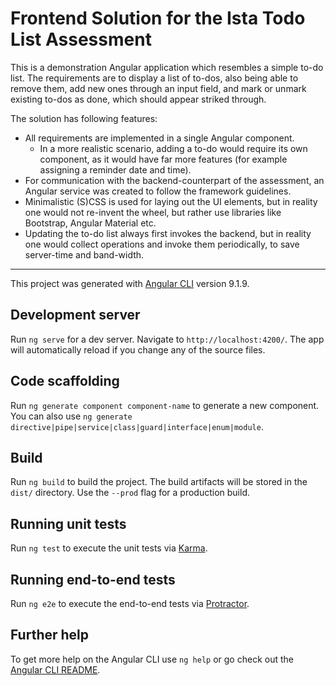 # Frontend Solution for the Ista Todo List Assessment

This is a demonstration Angular application which resembles a simple to-do list.
The requirements are to display a list of to-dos, also being able to remove them, add new ones through an input field, and mark or unmark existing to-dos as done, which should appear striked through.

The solution has following features:
* All requirements are implemented in a single Angular component.
  * In a more realistic scenario, adding a to-do would require its own component, as it would have far more features (for example assigning a reminder date and time).
* For communication with the backend-counterpart of the assessment, an Angular service was created to follow the framework guidelines.
* Minimalistic (S)CSS is used for laying out the UI elements, but in reality one would not re-invent the wheel, but rather use libraries like Bootstrap, Angular Material etc.
* Updating the to-do list always first invokes the backend, but in reality one would collect operations and invoke them periodically, to save server-time and band-width.
---
This project was generated with [Angular CLI](https://github.com/angular/angular-cli) version 9.1.9.

## Development server

Run `ng serve` for a dev server. Navigate to `http://localhost:4200/`. The app will automatically reload if you change any of the source files.

## Code scaffolding

Run `ng generate component component-name` to generate a new component. You can also use `ng generate directive|pipe|service|class|guard|interface|enum|module`.

## Build

Run `ng build` to build the project. The build artifacts will be stored in the `dist/` directory. Use the `--prod` flag for a production build.

## Running unit tests

Run `ng test` to execute the unit tests via [Karma](https://karma-runner.github.io).

## Running end-to-end tests

Run `ng e2e` to execute the end-to-end tests via [Protractor](http://www.protractortest.org/).

## Further help

To get more help on the Angular CLI use `ng help` or go check out the [Angular CLI README](https://github.com/angular/angular-cli/blob/master/README.md).

